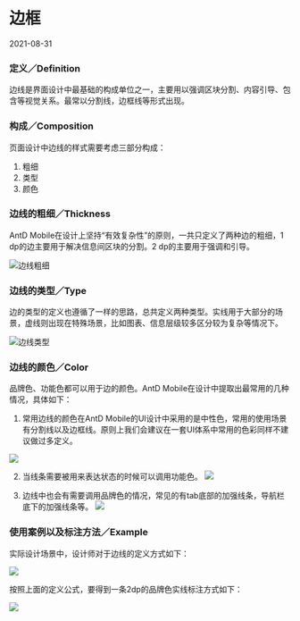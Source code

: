 # 边框

2021-08-31

### 定义／Definition

边线是界面设计中最基础的构成单位之一，主要用以强调区块分割、内容引导、包含等视觉关系。最常以分割线，边框线等形式出现。

### 构成／Composition

页面设计中边线的样式需要考虑三部分构成：

1. 粗细
2. 类型
3. 颜色

### 边线的粗细／Thickness

AntD Mobile在设计上坚持“有效复杂性”的原则，一共只定义了两种边的粗细，1 dp的边主要用于解决信息间区块的分割。2 dp的主要用于强调和引导。

![边线粗细](https://os.alipayobjects.com/rmsportal/lVckcTMlWgzhPit.png)

### 边线的类型／Type

边的类型的定义也遵循了一样的思路，总共定义两种类型。实线用于大部分的场景，虚线则出现在特殊场景，比如图表、信息层级较多区分较为复杂等情况下。

![边线类型](https://os.alipayobjects.com/rmsportal/fadwTnHTuRoSqzF.png)

### 边线的颜色／Color

品牌色、功能色都可以用于边的颜色。AntD Mobile在设计中提取出最常用的几种情况，具体如下：

1. 常用边线的颜色在AntD Mobile的UI设计中采用的是中性色，常用的使用场景有分割线以及边框线。原则上我们会建议在一套UI体系中常用的色彩同样不建议做过多定义。

![](https://os.alipayobjects.com/rmsportal/jAnNpDuErCZYeeA.png)

2. 当线条需要被用来表达状态的时候可以调用功能色。
![](https://os.alipayobjects.com/rmsportal/BljXMPoWnijimIt.png)


3. 边线中也会有需要调用品牌色的情况，常见的有tab底部的加强线条，导航栏底下的加强线条等。
![](https://os.alipayobjects.com/rmsportal/fJUkwuevtVzhIsg.png)

### 使用案例以及标注方法／Example


实际设计场景中，设计师对于边线的定义方式如下：

![](https://os.alipayobjects.com/rmsportal/LeDplvdgNmGAaAw.png)

按照上面的定义公式，要得到一条2dp的品牌色实线标注方式如下：

![](https://os.alipayobjects.com/rmsportal/iAykOibYnVsIYAi.png)
